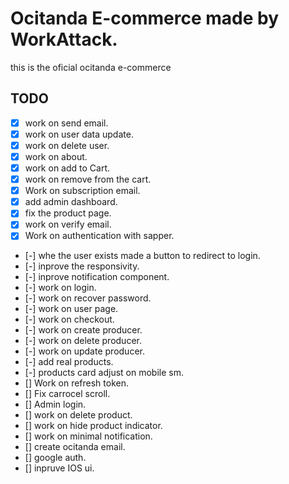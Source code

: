 # Ocitanda E-commerce made by WorkAttack.

this is the oficial ocitanda e-commerce

## TODO

-   [x] work on send email.
-   [x] work on user data update.
-   [x] work on delete user.
-   [x] work on about.
-   [x] work on add to Cart.
-   [x] work on remove from the cart.
-   [x] Work on subscription email.
-   [x] add admin dashboard.
-   [x] fix the product page.
-   [x] work on verify email.
-   [x] Work on authentication with sapper.
-   [-] whe the user exists made a button to redirect to login.
-   [-] inprove the responsivity.
-   [-] inprove notification component.
-   [-] work on login.
-   [-] work on recover password.
-   [-] work on user page.
-   [-] work on checkout.
-   [-] work on create producer.
-   [-] work on delete producer.
-   [-] work on update producer.
-   [-] add real products.
-   [-] products card adjust on mobile sm.
-   [] Work on refresh token.
-   [] Fix carrocel scroll.
-   [] Admin login.
-   [] work on delete product.
-   [] work on hide product indicator.
-   [] work on minimal notification.
-   [] create ocitanda email.
-   [] google auth.
-   [] inpruve IOS ui.
